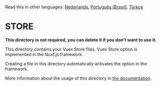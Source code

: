 Read this in other languages: [Nederlands](READMEnl.md), [Português (Brasil)](READMEpt-br.md), [Türkçe](READMEtr.md)

# STORE

**This directory is not required, you can delete it if you don't want to use it.**

This directory contains your Vuex Store files.
Vuex Store option is implemented in the Nuxt.js framework.

Creating a file in this directory automatically activates the option in the framework.

More information about the usage of this directory in [the documentation](https://nuxtjs.org/guide/vuex-store).
